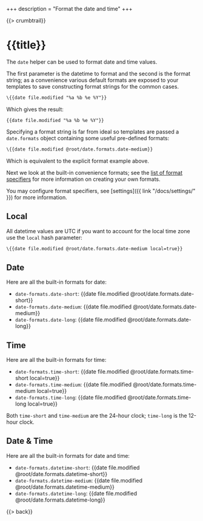 +++
description = "Format the date and time"
+++

{{> crumbtrail}}

# {{title}}

The `date` helper can be used to format date and time values.

The first parameter is the datetime to format and the second is the format string; as a convenience various default formats are exposed to your templates to save constructing format strings for the common cases.

```handlebars
\{{date file.modified "%a %b %e %Y"}}
```

Which gives the result:

```
{{date file.modified "%a %b %e %Y"}}
```

Specifying a format string is far from ideal so templates are passed a `date.formats` object containing some useful pre-defined formats:

```handlebars
\{{date file.modified @root/date.formats.date-medium}}
```

Which is equivalent to the explicit format example above.

Next we look at the built-in convenience formats; see the [list of format specifiers](https://docs.rs/chrono/latest/chrono/format/strftime/index.html#specifiers) for more information on creating your own formats.

You may configure format specifiers, see [settings]({{ link "/docs/settings/" }}) for more information.

## Local

All datetime values are UTC if you want to account for the local time zone use the `local` hash parameter:

```handlebars
\{{date file.modified @root/date.formats.date-medium local=true}}
```

## Date

Here are all the built-in formats for date:

* `date-formats.date-short`: {{date file.modified @root/date.formats.date-short}}
* `date-formats.date-medium`: {{date file.modified @root/date.formats.date-medium}}
* `date-formats.date-long`: {{date file.modified @root/date.formats.date-long}}

## Time

Here are all the built-in formats for time:

* `date-formats.time-short`: {{date file.modified @root/date.formats.time-short local=true}}
* `date-formats.time-medium`: {{date file.modified @root/date.formats.time-medium local=true}}
* `date-formats.time-long`: {{date file.modified @root/date.formats.time-long local=true}}

Both `time-short` and `time-medium` are the 24-hour clock; `time-long` is the 12-hour clock.

## Date & Time

Here are all the built-in formats for date and time:

* `date-formats.datetime-short`: {{date file.modified @root/date.formats.datetime-short}}
* `date-formats.datetime-medium`: {{date file.modified @root/date.formats.datetime-medium}}
* `date-formats.datetime-long`: {{date file.modified @root/date.formats.datetime-long}}

{{> back}}
